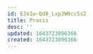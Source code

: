 ```yaml
---
id: EJo1w-Qd8_LxpJW0ccSs2
title: Praxis
desc: ''
updated: 1643723096366
created: 1643723096366
---
```


